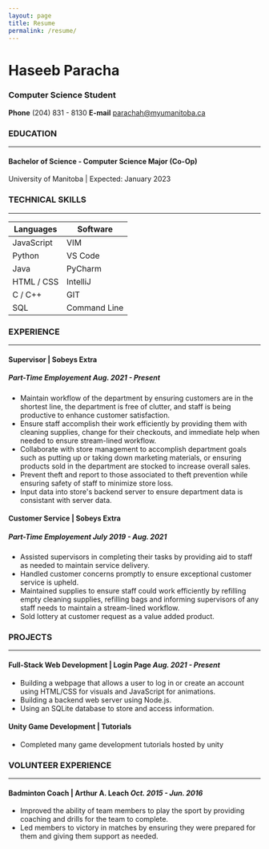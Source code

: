 ```yaml
---
layout: page
title: Resume
permalink: /resume/
---
```


# Haseeb Paracha
### Computer Science Student
**Phone** (204) 831 - 8130 **E-mail** parachah@myumanitoba.ca
### EDUCATION

---

#### Bachelor of Science - Computer Science Major (Co-Op)
University of Manitoba | Expected: January 2023

### TECHNICAL SKILLS

---

| Languages      | Software |
| ----------- | ----------- |
| JavaScript      | VIM       |
| Python   | VS Code        |
| Java      | PyCharm        |
| HTML / CSS   |    IntelliJ     |
| C / C++      | GIT       |
| SQL   | Command Line        |

### EXPERIENCE

---

#### Supervisor | Sobeys Extra
##### Part-Time Employement _Aug. 2021 - Present_

- Maintain workflow of the department by ensuring customers are in the shortest line, the department is free of clutter, and staff is being productive to enhance customer satisfaction.
- Ensure staff accomplish their work efficiently by providing them with cleaning supplies, change for their checkouts, and immediate help when needed to ensure stream-lined workflow.
- Collaborate with store management to accomplish department goals such as putting up or taking down marketing materials, or ensuring products sold in the department are stocked to increase overall sales.
- Prevent theft and report to those associated to theft prevention while ensuring safety of staff to minimize store loss.
- Input data into store's backend server to ensure department data is consistant with server data.

#### Customer Service | Sobeys Extra
##### Part-Time Employement _July 2019 - Aug. 2021_
- Assisted supervisors in completing their tasks by providing aid to staff as needed to maintain service delivery.
- Handled customer concerns promptly to ensure exceptional customer service is upheld.
- Maintained supplies to ensure staff could work efficiently by refilling empty cleaning supplies, refilling bags and informing
supervisors of any staff needs to maintain a stream-lined workflow.
- Sold lottery at customer request as a value added product.

### PROJECTS

---

#### Full-Stack Web Development | Login Page _Aug. 2021 - Present_
- Building a webpage that allows a user to log in or create an account using HTML/CSS for visuals and JavaScript for animations.
- Building a backend web server using Node.js.
- Using an SQLite database to store and access information.

#### Unity Game Development | Tutorials
- Completed many game development tutorials hosted by unity

### VOLUNTEER EXPERIENCE

---

#### Badminton Coach | Arthur A. Leach _Oct. 2015 - Jun. 2016_
- Improved the ability of team members to play the sport by providing coaching and drills for the team to complete.
- Led members to victory in matches by ensuring they were prepared for them and giving them support as needed.
